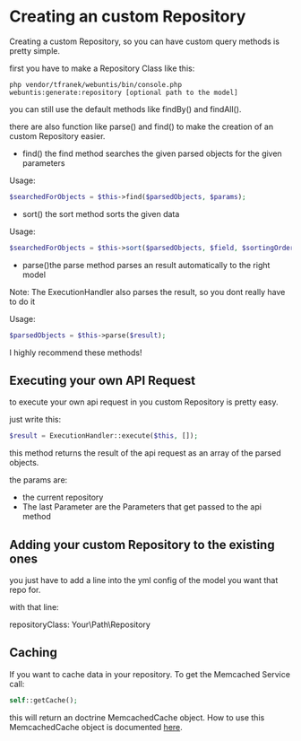 # Creating an custom Repository

Creating a custom Repository, so you can have custom query methods is pretty simple.

first you have to make a Repository Class like this:

```shell
php vendor/tfranek/webuntis/bin/console.php webuntis:generate:repository [optional path to the model]
```
you can still use the default methods like findBy() and findAll().

there are also function like parse() and find() to make the creation of an custom Repository easier.

* find() the find method searches the given parsed objects for the given parameters

Usage:

```php
$searchedForObjects = $this->find($parsedObjects, $params);
```

* sort() the sort method sorts the given data

Usage:

```php
$searchedForObjects = $this->sort($parsedObjects, $field, $sortingOrder);
```
* parse()the parse method parses an result automatically to the right model

Note: The ExecutionHandler also parses the result, so you dont really have to do it

Usage:

```php
$parsedObjects = $this->parse($result);
```

I highly recommend these methods!

## Executing your own API Request

to execute your own api request in you custom Repository is pretty easy.

just write this:

```php
$result = ExecutionHandler::execute($this, []);
```

this method returns the result of the api request as an array of the parsed objects.

the params are:

* the current repository
* The last Parameter are the Parameters that get passed to the api method

## Adding your custom Repository to the existing ones

you just have to add a line into the yml config of the model you want that repo for.

with that line:

repositoryClass: Your\Path\Repository

## Caching 

If you want to cache data in your repository. To get the Memcached Service call:

```php
self::getCache();
```

this will return an doctrine MemcachedCache object. How to use this MemcachedCache object is documented [here](http://docs.doctrine-project.org/projects/doctrine-orm/en/latest/reference/caching.html).

